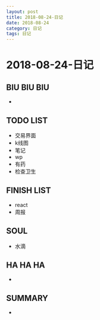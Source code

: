 ```yaml
---
layout: post
title: 2018-08-24-日记
date: 2018-08-24
category: 日记
tags: 日记
---
```

# 2018-08-24-日记
## BIU BIU BIU
+ 
 
## TODO LIST
+ 交易界面
+ k线图
+ 笔记
+ wp
+ 有药
+ 检查卫生
 
## FINISH LIST
+ react
+ 周报
 
## SOUL
+ 水滴
 
## HA HA HA
+ 
 
## SUMMARY
+ 
 
